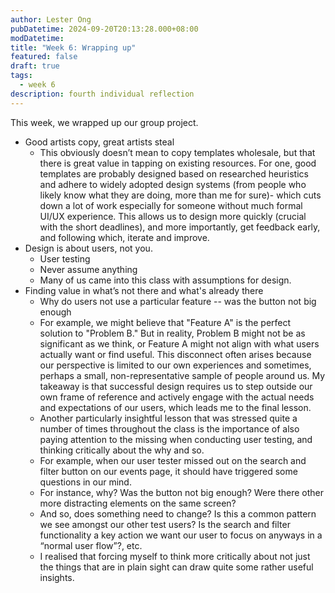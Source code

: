 ```yaml
---
author: Lester Ong
pubDatetime: 2024-09-20T20:13:28.000+08:00
modDatetime: 
title: "Week 6: Wrapping up"
featured: false
draft: true
tags:
  - week 6
description: fourth individual reflection
---
```


This week, we wrapped up our group project.

- Good artists copy, great artists steal
  - This obviously doesn’t mean to copy templates wholesale, but that there is great value in tapping on existing resources. For one, good templates are probably designed based on researched heuristics and adhere to widely adopted design systems (from people who likely know what they are doing, more than me for sure)- which cuts down a lot of work especially for someone without much formal UI/UX experience. This allows us to design more quickly (crucial with the short deadlines), and more importantly, get feedback early, and following which, iterate and improve.
- Design is about users, not you.
  - User testing
  - Never assume anything
  - Many of us came into this class with assumptions for design.
- Finding value in what’s not there and what's already there
  - Why do users not use a particular feature -- was the button not big enough
  - For example, we might believe that "Feature A" is the perfect solution to "Problem B." But in reality, Problem B might not be as significant as we think, or Feature A might not align with what users actually want or find useful. This disconnect often arises because our perspective is limited to our own experiences and sometimes, perhaps a small, non-representative sample of people around us. My takeaway is that successful design requires us to step outside our own frame of reference and actively engage with the actual needs and expectations of our users, which leads me to the final lesson.
  - Another particularly insightful lesson that was stressed quite a number of times throughout the class is the importance of also paying attention to the missing when conducting user testing, and thinking critically about the why and so.
  - For example, when our user tester missed out on the search and filter button on our events page, it should have triggered some questions in our mind.
  - For instance, why? Was the button not big enough? Were there other more distracting elements on the same screen?
  - And so, does something need to change? Is this a common pattern we see amongst our other test users? Is the search and filter functionality a key action we want our user to focus on anyways in a “normal user flow”?, etc.
  - I realised that forcing myself to think more critically about not just the things that are in plain sight can draw quite some rather useful insights.
